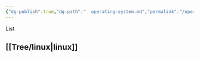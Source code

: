 ```yaml
---
{"dg-publish":true,"dg-path":"  operating-system.md","permalink":"/operating-system/","created":"2022-07-31T13:29:09.939+08:00","updated":"2023-08-26T19:56:35.191+08:00"}
---
```



List 

## [[Tree/linux\|linux]]
